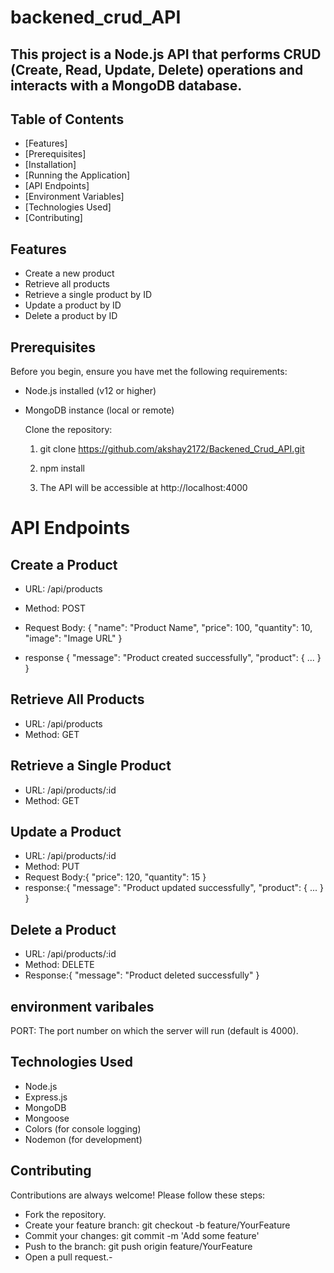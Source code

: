 # backened_crud_API

## This project is a Node.js API that performs CRUD (Create, Read, Update, Delete) operations and interacts with a MongoDB database.

## Table of Contents

- [Features]
- [Prerequisites]
- [Installation]
- [Running the Application]
- [API Endpoints]
- [Environment Variables]
- [Technologies Used]
- [Contributing]


## Features

- Create a new product
- Retrieve all products
- Retrieve a single product by ID
- Update a product by ID
- Delete a product by ID

## Prerequisites

Before you begin, ensure you have met the following requirements:

- Node.js installed (v12 or higher)
- MongoDB instance (local or remote)



  Clone the repository:

   
   1. git clone https://github.com/akshay2172/Backened_Crud_API.git
   
   2. npm install

   3. The API will be accessible at http://localhost:4000

# API Endpoints

 ## Create a Product
- URL: /api/products
- Method: POST
- Request Body:
{
  "name": "Product Name",
  "price": 100,
  "quantity": 10,
  "image": "Image URL"
}

- response
{
  "message": "Product created successfully",
  "product": { ... }
}

## Retrieve All Products
- URL: /api/products
- Method: GET


## Retrieve a Single Product
- URL: /api/products/:id
- Method: GET


## Update a Product
- URL: /api/products/:id
- Method: PUT
- Request Body:{
  "price": 120,
  "quantity": 15
}
- response:{
  "message": "Product updated successfully",
  "product": { ... }
}

## Delete a Product
- URL: /api/products/:id
- Method: DELETE
- Response:{
  "message": "Product deleted successfully"
}

## environment varibales
PORT: The port number on which the server will run (default is 4000).


## Technologies Used

- Node.js
- Express.js
- MongoDB
- Mongoose
- Colors (for console logging)
- Nodemon (for development)


## Contributing

Contributions are always welcome! Please follow these steps:

- Fork the repository.
- Create your feature branch: git checkout -b feature/YourFeature
- Commit your changes: git commit -m 'Add some feature'
- Push to the branch: git push origin feature/YourFeature
- Open a pull request.-